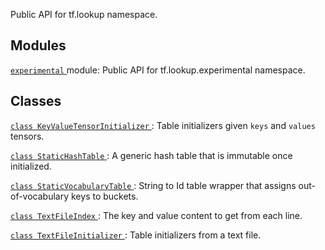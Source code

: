 Public API for tf.lookup namespace.



## Modules
[ `experimental` ](https://tensorflow.google.cn/api_docs/python/tf/compat/v2/lookup/experimental) module: Public API for tf.lookup.experimental namespace.



## Classes
[ `class KeyValueTensorInitializer` ](https://tensorflow.google.cn/api_docs/python/tf/lookup/KeyValueTensorInitializer): Table initializers given  `keys`  and  `values`  tensors.

[ `class StaticHashTable` ](https://tensorflow.google.cn/api_docs/python/tf/lookup/StaticHashTable): A generic hash table that is immutable once initialized.

[ `class StaticVocabularyTable` ](https://tensorflow.google.cn/api_docs/python/tf/lookup/StaticVocabularyTable): String to Id table wrapper that assigns out-of-vocabulary keys to buckets.

[ `class TextFileIndex` ](https://tensorflow.google.cn/api_docs/python/tf/lookup/TextFileIndex): The key and value content to get from each line.

[ `class TextFileInitializer` ](https://tensorflow.google.cn/api_docs/python/tf/lookup/TextFileInitializer): Table initializers from a text file.


